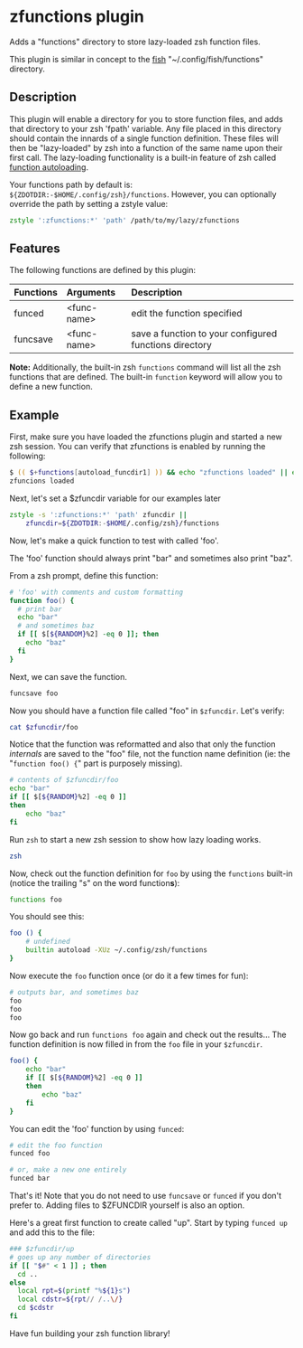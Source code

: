 # zfunctions plugin

Adds a "functions" directory to store lazy-loaded zsh function files.

This plugin is similar in concept to the [fish] "~/.config/fish/functions" directory.

## Description

This plugin will enable a directory for you to store function files, and adds that directory to your zsh 'fpath' variable.
Any file placed in this directory should contain the innards of a single function definition.
These files will then be "lazy-loaded" by zsh into a function of the same name upon their first call.
The lazy-loading functionality is a built-in feature of zsh called [function autoloading][zsh-autoload].

Your functions path by default is: `${ZDOTDIR:-$HOME/.config/zsh}/functions`.
However, you can optionally override the path by setting a zstyle value:

```zsh
zstyle ':zfunctions:*' 'path' /path/to/my/lazy/zfunctions
```

## Features

The following functions are defined by this plugin:

| Functions | Arguments     | Description                                            |
|:----------|:--------------|:-------------------------------------------------------|
| funced    | \<func-name\> | edit the function specified                            |
| funcsave  | \<func-name\> | save a function to your configured functions directory |

**Note:**
Additionally, the built-in zsh `functions` command will list all the zsh functions that are defined.
The built-in `function` keyword will allow you to define a new function.

## Example

First, make sure you have loaded the zfunctions plugin and started a new zsh session.
You can verify that zfunctions is enabled by running the following:

```zsh
$ (( $+functions[autoload_funcdir1] )) && echo "zfunctions loaded" || echo "zfunctions not loaded"
zfuncions loaded
```

Next, let's set a $zfuncdir variable for our examples later
```zsh
zstyle -s ':zfunctions:*' 'path' zfuncdir ||
	zfuncdir=${ZDOTDIR:-$HOME/.config/zsh}/functions
```

Now, let's make a quick function to test with called 'foo'.

The 'foo' function should always print "bar" and sometimes also print "baz".

From a zsh prompt, define this function:

```zsh
# 'foo' with comments and custom formatting
function foo() {
  # print bar
  echo "bar"
  # and sometimes baz
  if [[ $[${RANDOM}%2] -eq 0 ]]; then
    echo "baz"
  fi
}
```

Next, we can save the function.

```zsh
funcsave foo
```

Now you should have a function file called "foo" in `$zfuncdir`. Let's verify:

```zsh
cat $zfuncdir/foo
```

Notice that the function was reformatted and also that only the function *internals* are saved to the "foo" file, not the function name definition
(ie: the "`function foo() {`" part is purposely missing).

```zsh
# contents of $zfuncdir/foo
echo "bar"
if [[ $[${RANDOM}%2] -eq 0 ]]
then
    echo "baz"
fi
```

Run `zsh` to start a new zsh session to show how lazy loading works.

```zsh
zsh
```

Now, check out the function definition for `foo` by using the `functions`
built-in (notice the trailing "s" on the word function**s**):

```zsh
functions foo
```

You should see this:

```zsh
foo () {
    # undefined
    builtin autoload -XUz ~/.config/zsh/functions
}
```

Now execute the `foo` function once (or do it a few times for fun):

```zsh
# outputs bar, and sometimes baz
foo
foo
foo
```

Now go back and run `functions foo` again and check out the results...
The function definition is now filled in from the `foo` file in your `$zfuncdir`.

```zsh
foo() {
    echo "bar"
    if [[ $[${RANDOM}%2] -eq 0 ]]
    then
        echo "baz"
    fi
}
```

You can edit the 'foo' function by using `funced`:

```zsh
# edit the foo function
funced foo

# or, make a new one entirely
funced bar
```

That's it! Note that you do not need to use `funcsave` or `funced` if you don't prefer to.
Adding files to $ZFUNCDIR yourself is also an option.

Here's a great first function to create called "up".
Start by typing `funced up` and add this to the file:

```zsh
### $zfuncdir/up
# goes up any number of directories
if [[ "$#" < 1 ]] ; then
  cd ..
else
  local rpt=$(printf "%${1}s")
  local cdstr=${rpt// /..\/}
  cd $cdstr
fi
```

Have fun building your zsh function library!

[omz]: https://github.com/ohmyzsh/ohmyzsh
[fish]: https://fishshell.com
[zsh-autoload]: http://zsh.sourceforge.net/Doc/Release/Functions.html#Autoloading-Functions
